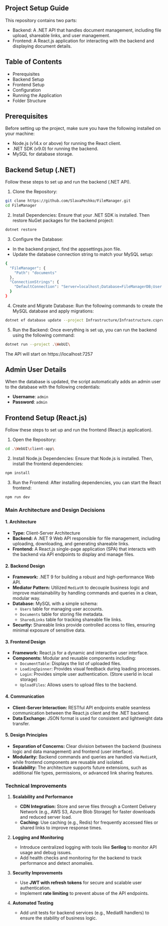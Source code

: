 ## Project Setup Guide

This repository contains two parts:

- Backend: A .NET API that handles document management, including file upload, shareable links, and user management.
- Frontend: A React.js application for interacting with the backend and displaying document details.

## Table of Contents
- Prerequisites
- Backend Setup
- Frontend Setup
- Configuration
- Running the Application
- Folder Structure

## Prerequisites
Before setting up the project, make sure you have the following installed on your machine:

- Node.js (v14.x or above) for running the React client.
- .NET SDK (v9.0) for running the backend.
- MySQL for database storage.

## Backend Setup (.NET)
Follow these steps to set up and run the backend (.NET API).
1. Clone the Repository:
```bash
git clone https://github.com/SlavaPeshko/FileManager.git
cd FileManager
```
2. Install Dependencies: Ensure that your .NET SDK is installed. Then restore NuGet packages for the backend project:
```bash
dotnet restore
```
3. Configure the Database:
  - In the backend project, find the appsettings.json file.
  - Update the database connection string to match your MySQL setup:
```bash
{
  "FileManager": {
    "Path": "documents"
  },
  "ConnectionStrings": {
    "DefaultConnection": "Server=localhost;Database=FileManagerDB;User Id=root;Password=1234;"
  }
}
```
4. Create and Migrate Database: Run the following commands to create the MySQL database and apply migrations:
```bash
dotnet ef database update --project Infrastructure/Infrastructure.csproj --startup-project WebUI/WebUI.csproj --context Infrastructure.Context.FileManagerDbContext --configuration Debug  
```
5. Run the Backend: Once everything is set up, you can run the backend using the following command:
```bash
dotnet run --project .\WebUI\
```
The API will start on https://localhost:7257

## Admin User Details

When the database is updated, the script automatically adds an admin user to the database with the following credentials:

- **Username**: `admin`
- **Password**: `admin`

## Frontend Setup (React.js)
Follow these steps to set up and run the frontend (React.js application).
1. Open the Repository:
```bash
cd .\WebUI\client-app\
```
2. Install Node.js Dependencies: Ensure that Node.js is installed. Then, install the frontend dependencies:
```bash
npm install
```
3. Run the Frontend: After installing dependencies, you can start the React frontend:
```bash
npm run dev
```

### **Main Architecture and Design Decisions**

#### **1. Architecture**
- **Type:** Client-Server Architecture
- **Backend:** A .NET 9 Web API responsible for file management, including uploading, downloading, and generating shareable links.
- **Frontend:** A React.js single-page application (SPA) that interacts with the backend via API endpoints to display and manage files.

#### **2. Backend Design**
- **Framework:** .NET 9 for building a robust and high-performance Web API.
- **Mediator Pattern:** Utilized `MediatR` to decouple business logic and improve maintainability by handling commands and queries in a clean, modular way.
- **Database:** MySQL with a simple schema:
  - `Users` table for managing user accounts.
  - `Documents` table for storing file metadata.
  - `SharedLinks` table for tracking shareable file links.
- **Security:** Shareable links provide controlled access to files, ensuring minimal exposure of sensitive data.

#### **3. Frontend Design**
- **Framework:** React.js for a dynamic and interactive user interface.
- **Components:** Modular and reusable components including:
  - `DocumentTable`: Displays the list of uploaded files.
  - `LoadingSpinner`: Provides visual feedback during loading processes.
  - `Login`: Provides simple user authentication. (Store userId in local storage)
  - `UploadFiles`: Allows users to upload files to the backend.

#### **4. Communication**
- **Client-Server Interaction:** RESTful API endpoints enable seamless communication between the React.js client and the .NET backend.
- **Data Exchange:** JSON format is used for consistent and lightweight data transfer.

#### **5. Design Principles**
- **Separation of Concerns:** Clear division between the backend (business logic and data management) and frontend (user interface).
- **Modularity:** Backend commands and queries are handled via `MediatR`, while frontend components are reusable and isolated.
- **Scalability:** The architecture supports future extensions, such as additional file types, permissions, or advanced link sharing features.

### **Technical Improvements**
1. **Scalability and Performance**
   - **CDN Integration:** Store and serve files through a Content Delivery Network (e.g., AWS S3, Azure Blob Storage) for faster downloads and reduced server load.
   - **Caching:** Use caching (e.g., Redis) for frequently accessed files or shared links to improve response times. 

2. **Logging and Monitoring**
   - Introduce centralized logging with tools like **Serilog** to monitor API usage and debug issues.  
   - Add health checks and monitoring for the backend to track performance and detect anomalies.

3. **Security Improvements**
   - Use **JWT with refresh tokens** for secure and scalable user authentication.  
   - Implement **rate limiting** to prevent abuse of the API endpoints.

4. **Automated Testing**
   - Add unit tests for backend services (e.g., MediatR handlers) to ensure the stability of business logic. 
